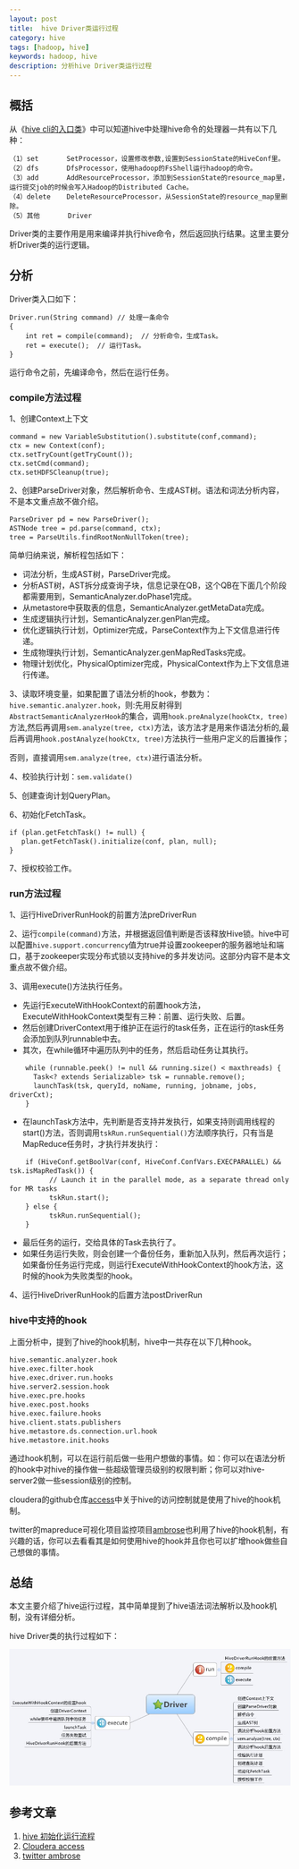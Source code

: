 ```yaml
---
layout: post
title:  hive Driver类运行过程
category: hive
tags: [hadoop, hive]
keywords: hadoop, hive
description: 分析hive Driver类运行过程
---
```


## 概括

从《[hive cli的入口类](hive/2013/08/21/hive-CliDriver/)》中可以知道hive中处理hive命令的处理器一共有以下几种：

	（1）set       SetProcessor，设置修改参数,设置到SessionState的HiveConf里。 
	（2）dfs       DfsProcessor，使用hadoop的FsShell运行hadoop的命令。 
	（3）add       AddResourceProcessor，添加到SessionState的resource_map里，运行提交job的时候会写入Hadoop的Distributed Cache。 
	（4）delete    DeleteResourceProcessor，从SessionState的resource_map里删除。 
	（5）其他       Driver 

Driver类的主要作用是用来编译并执行hive命令，然后返回执行结果。这里主要分析Driver类的运行逻辑。

## 分析

Driver类入口如下：

	Driver.run(String command) // 处理一条命令 
	{ 
	    int ret = compile(command);  // 分析命令，生成Task。 
	    ret = execute();  // 运行Task。 
	} 

运行命令之前，先编译命令，然后在运行任务。

### compile方法过程

1、创建Context上下文

	command = new VariableSubstitution().substitute(conf,command);
	ctx = new Context(conf);
	ctx.setTryCount(getTryCount());
	ctx.setCmd(command);
	ctx.setHDFSCleanup(true);

2、创建ParseDriver对象，然后解析命令、生成AST树。语法和词法分析内容，不是本文重点故不做介绍。

	ParseDriver pd = new ParseDriver();
	ASTNode tree = pd.parse(command, ctx);
	tree = ParseUtils.findRootNonNullToken(tree);

简单归纳来说，解析程包括如下：

- 词法分析，生成AST树，ParseDriver完成。 
- 分析AST树，AST拆分成查询子块，信息记录在QB，这个QB在下面几个阶段都需要用到，SemanticAnalyzer.doPhase1完成。 
- 从metastore中获取表的信息，SemanticAnalyzer.getMetaData完成。 
- 生成逻辑执行计划，SemanticAnalyzer.genPlan完成。 
- 优化逻辑执行计划，Optimizer完成，ParseContext作为上下文信息进行传递。 
- 生成物理执行计划，SemanticAnalyzer.genMapRedTasks完成。 
- 物理计划优化，PhysicalOptimizer完成，PhysicalContext作为上下文信息进行传递。

3、读取环境变量，如果配置了语法分析的hook，参数为：`hive.semantic.analyzer.hook`，则:先用反射得到`AbstractSemanticAnalyzerHook`的集合，调用`hook.preAnalyze(hookCtx, tree)`方法,然后再调用`sem.analyze(tree, ctx)`方法，该方法才是用来作语法分析的,最后再调用`hook.postAnalyze(hookCtx, tree)`方法执行一些用户定义的后置操作；

否则，直接调用`sem.analyze(tree, ctx)`进行语法分析。

4、校验执行计划：`sem.validate()`

5、创建查询计划QueryPlan。

6、初始化FetchTask。

	if (plan.getFetchTask() != null) {
	   plan.getFetchTask().initialize(conf, plan, null);
	}

7、授权校验工作。

### run方法过程

1、运行HiveDriverRunHook的前置方法preDriverRun

2、运行`compile(command)`方法，并根据返回值判断是否该释放Hive锁。hive中可以配置`hive.support.concurrency`值为true并设置zookeeper的服务器地址和端口，基于zookeeper实现分布式锁以支持hive的多并发访问。这部分内容不是本文重点故不做介绍。

3、调用execute()方法执行任务。

- 先运行ExecuteWithHookContext的前置hook方法，ExecuteWithHookContext类型有三种：前置、运行失败、后置。
- 然后创建DriverContext用于维护正在运行的task任务，正在运行的task任务会添加到队列runnable中去。
- 其次，在while循环中遍历队列中的任务，然后启动任务让其执行。

```
	while (runnable.peek() != null && running.size() < maxthreads) {
	  Task<? extends Serializable> tsk = runnable.remove();
	  launchTask(tsk, queryId, noName, running, jobname, jobs, driverCxt);
	}
```

- 在launchTask方法中，先判断是否支持并发执行，如果支持则调用线程的start()方法，否则调用`tskRun.runSequential()`方法顺序执行，只有当是MapReduce任务时，才执行并发执行：

```
	if (HiveConf.getBoolVar(conf, HiveConf.ConfVars.EXECPARALLEL) && tsk.isMapRedTask()) {
	      // Launch it in the parallel mode, as a separate thread only for MR tasks
	      tskRun.start();
	} else {
	      tskRun.runSequential();
	}
```

- 最后任务的运行，交给具体的Task去执行了。
- 如果任务运行失败，则会创建一个备份任务，重新加入队列，然后再次运行；如果备份任务运行完成，则运行ExecuteWithHookContext的hook方法，这时候的hook为失败类型的hook。

4、运行HiveDriverRunHook的后置方法postDriverRun

### hive中支持的hook

上面分析中，提到了hive的hook机制，hive中一共存在以下几种hook。

	hive.semantic.analyzer.hook
	hive.exec.filter.hook
	hive.exec.driver.run.hooks
	hive.server2.session.hook
	hive.exec.pre.hooks
	hive.exec.post.hooks
	hive.exec.failure.hooks
	hive.client.stats.publishers
	hive.metastore.ds.connection.url.hook
	hive.metastore.init.hooks

通过hook机制，可以在运行前后做一些用户想做的事情。如：你可以在语法分析的hook中对hive的操作做一些超级管理员级别的权限判断；你可以对hive-server2做一些session级别的控制。

cloudera的github仓库[access](https://github.com/cloudera/access)中关于hive的访问控制就是使用了hive的hook机制。

twitter的mapreduce可视化项目监控项目[ambrose](https://github.com/twitter/ambrose)也利用了hive的hook机制，有兴趣的话，你可以去看看其是如何使用hive的hook并且你也可以扩增hook做些自己想做的事情。

## 总结

本文主要介绍了hive运行过程，其中简单提到了hive语法词法解析以及hook机制，没有详细分析。

hive Driver类的执行过程如下：

![hive-driver](/files/2013/hive-driver.jpg)


## 参考文章

1. [hive 初始化运行流程](http://www.cnblogs.com/end/archive/2012/12/19/2825320.html)
2. [Cloudera access](https://github.com/cloudera/access)
3. [twitter ambrose](https://github.com/twitter/ambrose)

